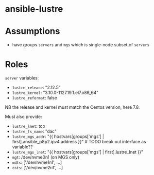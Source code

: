 # ansible-lustre

# Assumptions

- have groups `servers` and `mgs` which is single-node subset of `servers`


# Roles

`server` variables:
- `lustre_release`: "2.12.5"
- `lustre_kernel`: "3.10.0-1127.19.1.el7.x86_64"
- `lustre_reformat`: false

NB the release and kernel must match the Centos version, here 7.8.

Must also provide:
- `lustre_lnet`: tcp
- `lustre_fs_name`: "dac"
- `lustre_mgs_addr`: "{{ hostvars[groups['mgs'] | first].ansible_p8p2.ipv4.address }}" # TODO break out interface as variable??
- `lustre_mgs_lnet`: "{{ hostvars[groups['mgs'] | first].lustre_lnet }}"
- `mgt`: /dev/nvme0n1 (on MGS only)
- `mdts`: ['/dev/nvme1n1', ...]
- `osts`: ['/dev/nvme2n1', ...]
